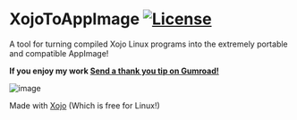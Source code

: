 # XojoToAppImage  [![License](https://img.shields.io/badge/License-GPLv2-green)](#license)
A tool for turning compiled Xojo Linux programs into the extremely portable and compatible AppImage!

<dl>
  <b>If you enjoy my work  <a class="gumroad-button" href="https://alwaysoffline.gumroad.com/l/Thanks" data-gumroad-overlay-checkout="true">Send a thank you tip on Gumroad!</a></b>
</dl>

![image](https://github.com/user-attachments/assets/1c8bd7a7-dfc7-44de-886d-e4be4f952420)

Made with <a href="https://www.xojo.com/download/">Xojo</a> (Which is free for Linux!)
